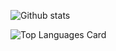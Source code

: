 ![Github stats](https://github-readme-stats.vercel.app/api?username=ronaldoperes&theme=nightowl&show_icons=true&count_private=true)

![Top Languages Card](https://github-readme-stats.vercel.app/api/top-langs/?username=ronaldoperes&layout=compact&theme=nightowl)

